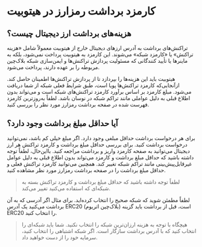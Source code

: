 
# کارمزد برداشت رمزارز در هیتوبیت

## هزینه‌های برداشت ارز دیجیتال چیست؟

تراکنش‌های برداشت به آدرس ارزهای دیجیتال خارج از هیتوبیت معمولاً شامل «هزینه تراکنش» یا «کارمزد شبکه» می‌شوند. این کارمزد به هیتوبیت پرداخت نمی‌شود، بلکه به ماینرها یا تأیید کنندگانی که مسئولیت پردازش تراکنش‌ها و ایمن‌سازی شبکه بلاک‌چین مربوطه را بر عهده دارند، پرداخت می‌شود.

هیتوبیت باید این هزینه‌ها را بپردازد تا از پردازش تراکنش‌ها اطمینان حاصل کند. ازآنجایی‌که کارمزد تراکنش‌ها پویا است، طبق شرایط فعلی شبکه از شما دریافت می‌شود. مبلغ کارمزد بر اساس برآورد کارمزد تراکنش‌های شبکه است و می‌تواند بدون اطلاع قبلی به دلیل عواملی مانند تراکم شبکه در نوسان باشد. لطفاً به‌روزترین کارمزد فهرست شده در صفحه برداشت رمزارز مورد نظر را بررسی کنید.

## آیا حداقل مبلغ برداشت وجود دارد؟

برای هر درخواست برداشت حداقل مبلغی وجود دارد. اگر مبلغ خیلی کم باشد، نمی‌توانید درخواست برداشت کنید. برای بررسی حداقل مبلغ برداشت و کارمزد تراکنش هر ارز دیجیتال می‌توانید به صفحه کارمزد واریز و برداشت مراجعه کنید. بااین‌حال، لطفاً توجه داشته باشید که حداقل مبلغ برداشت و کارمزد می‌تواند بدون اطلاع قبلی به دلیل عوامل غیرقابل‌پیش‌بینی مانند تراکم شبکه تغییر کند.
همچنین می‌توانید کارمزد تراکنش فعلی و حداقل مبلغ برداشت را در صفحه برداشت رمزارز مورد نظر مشاهده کنید.

> لطفاً توجه داشته باشید که حداقل مبلغ برداشت و کارمزد تراکنش بسته به شبکه‌ای که استفاده می‌کنید تغییر می‌کند.

لطفاً مطمئن شوید که شبکه صحیح را انتخاب کرده‌اید. برای مثال اگر آدرسی که به آن برداشت می‌کنید یک آدرس ERC20 (بلاک‌چین اتریوم) است، قبل از برداشت باید گزینه ERC20 را انتخاب کنید.

> هیچگاه با توجه به هزینه ارزان‌ترین شبکه را انتخاب نکنید. شما باید شبکه‌ای را انتخاب کنید که با آدرس برداشت سازگار است. اگر شبکه اشتباهی را انتخاب کنید، سرمایه خود را از دست خواهید داد.


